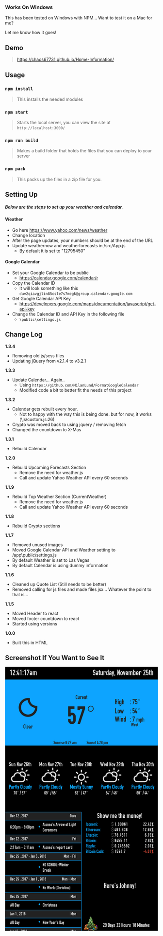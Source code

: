 ### Works On Windows
This has been tested on Windows with NPM...  Want to test it on a Mac for me? 

Let me know how it goes! 

## Demo
> https://chaos67731.github.io/Home-Information/


## Usage
### `npm install` 
>This installs the needed modules

### `npm start` 
> Starts the local server, you can view the site at `http://localhost:3000/`

### `npm run build`
> Makes a build folder that holds the files that you can deploy to your server

### `npm pack` 
> This packs up the files in a zip file for you. 

 


## Setting Up
##### Below are the steps to set up your weather and calendar.
#### Weather  
* Go here https://www.yahoo.com/news/weather 
* Change location  
* After the page updates, your numbers should be at the end of the URL
* Update weathernow and weatherforecasts in /src/App.js
  * By default it is set to "12795450"
 
#### Google Calendar 
* Set your Google Calendar to be public 
  * https://calendar.google.com/calendar/r
*  Copy the Calendar ID 
   *   It will look something like this `duv2qiavgjlin85csle7s7megk@group.calendar.google.com`
* Get Google Calendar API Key 
  * https://developers.google.com/maps/documentation/javascript/get-api-key
* Change the Calendar ID and API Key in the following file
  * `\public\settings.js`

 
 
 
 
## Change Log

 **1.3.4** 
* Removing old js/scss files
* Updating jQuery from v2.1.4 to v3.2.1

 **1.3.3** 
* Update Calendar... Again.. 
    * Using `https://github.com/MilanLund/FormatGoogleCalendar`
    * Modified code a bit to better fit the needs of this project

 **1.3.2** 
* Calendar gets rebuilt every hour.
    * Not to happy with the way this is being done. but for now, it works (\js\custom.js:26)
* Crypto was moved back to using jquery / removing fetch 
* Changed the countdown to X-Mas


 **1.3.1** 
* Rebuild Calendar

 **1.2.0** 
* Rebuild Upcoming Forecasts Section  
  * Remove the need for weather.js 
  * Call and update Yahoo Weather API every 60 seconds 


**1.1.9** 
* Rebuild Top Weather Section (CurrentWeather) 
  * Remove the need for weather.js 
  * Call and update Yahoo Weather API every 60 seconds 
 
 
**1.1.8** 
* Rebuild Crypto sections  
 
**1.1.7** 
* Removed unused images  
* Moved Google Calendar API and Weather setting to /app\public\settings.js 
 * By default Weather is set to Las Vegas 
 * By default Calendar is using dummy information  
 
**1.1.6** 
* Cleaned up Quote List (Still needs to be better) 
* Removed calling for js files and made files jsx... Whatever the point to that is... 
 
**1.1.5** 
* Moved Header to react  
* Moved footer countdown to react  
* Started using versions  
 
 
**1.0.0** 
* Built this in HTML  
 
 
 
## Screenshot If You Want to See It 
![Alt text](/public/assets/img/screenshot.png) 
